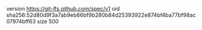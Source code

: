 version https://git-lfs.github.com/spec/v1
oid sha256:52d80d9f3a7ab9eb66bf9b280b84d25393922e874bf4ba77bf98ac07974bff63
size 500
